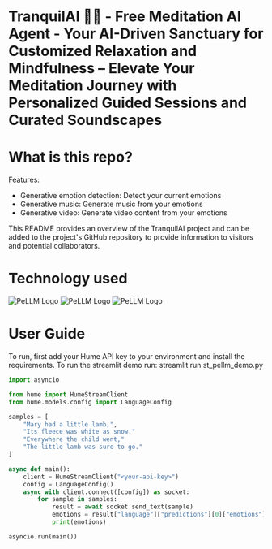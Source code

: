 # TranquilAI 🧘‍♂️ - Free Meditation AI Agent - Your AI-Driven Sanctuary for Customized Relaxation and Mindfulness – Elevate Your Meditation Journey with Personalized Guided Sessions and Curated Soundscapes

# What is this repo?
Features:
- Generative emotion detection: Detect your current emotions
- Generative music: Generate music from your emotions
- Generative video: Generate video content from your emotions

This README provides an overview of the TranquilAI project and can be added to the project's GitHub repository to provide information to visitors and potential collaborators.

# Technology used

![PeLLM Logo](https://media.licdn.com/dms/image/C560BAQFk_yGavzSPgw/company-logo_200_200/0/1617661228001/hume_ai_logo?e=2147483647&v=beta&t=qczNgjXGUOfy5BrkX9holZ2XXeU4aNzikHVJHhuX7_c)
![PeLLM Logo](https://cdn.mos.cms.futurecdn.net/aSiEWj4bvEGBvUMs9tyXyW.png)
![PeLLM Logo](https://www.thesoftwarereport.com/wp-content/uploads/2023/09/Hugging-Face2.png)

# User Guide
To run, first add your Hume API key to your environment and install the requirements. To run the streamlit demo run: streamlit run st_pellm_demo.py

```python
import asyncio

from hume import HumeStreamClient
from hume.models.config import LanguageConfig

samples = [
    "Mary had a little lamb,",
    "Its fleece was white as snow."
    "Everywhere the child went,"
    "The little lamb was sure to go."
]

async def main():
    client = HumeStreamClient("<your-api-key>")
    config = LanguageConfig()
    async with client.connect([config]) as socket:
        for sample in samples:
            result = await socket.send_text(sample)
            emotions = result["language"]["predictions"][0]["emotions"]
            print(emotions)

asyncio.run(main())

